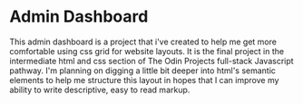 # Admin Dashboard

This admin dashboard is a project that i've created to help me get more comfortable using css grid for website layouts. It is the final project in the intermediate html and css section of The Odin Projects full-stack Javascript pathway. I'm planning on digging a little bit deeper into html's semantic elements to help me structure this layout in hopes that I can improve my ability to write descriptive, easy to read markup.